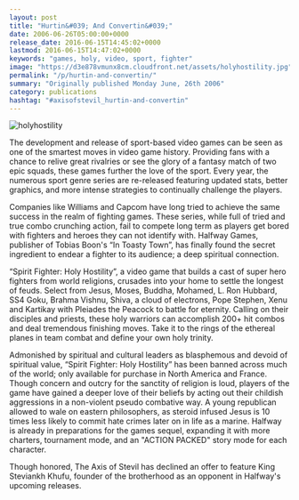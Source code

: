 ```yaml
---
layout: post
title: "Hurtin&#039; And Convertin&#039;"
date: 2006-06-26T05:00:00+0000
release_date: 2016-06-15T14:45:02+0000
lastmod: 2016-06-15T14:47:02+0000
keywords: "games, holy, video, sport, fighter"
image: "https://d3e878vmunx8cm.cloudfront.net/assets/holyhostility.jpg"
permalink: "/p/hurtin-and-convertin/"
summary: "Originally published Monday June, 26th 2006"
category: publications
hashtag: "#axisofstevil_hurtin-and-convertin"
---
```


[Id_1]: https://d3e878vmunx8cm.cloudfront.net/assets/holyhostility.jpg "holyhostility"
![holyhostility][Id_1]

The development and release of sport-based video games can be seen as one of the smartest moves in video game history. Providing fans with a chance to relive great rivalries or see the glory of a fantasy match of two epic squads, these games further the love of the sport. Every year, the numerous sport genre series are re-released featuring updated stats, better graphics, and more intense strategies to continually challenge the players.

Companies like Williams and Capcom have long tried to achieve the same success in the realm of fighting games. These series, while full of tried and true combo crunching action, fail to compete long term as players get bored with fighters and heroes they can not identify with. Halfway Games, publisher of Tobias Boon's “In Toasty Town”, has finally found the secret ingredient to endear a fighter to its audience; a deep spiritual connection.

“Spirit Fighter: Holy Hostility”, a video game that builds a cast of super hero fighters from world religions, crusades into your home to settle the longest of feuds. Select from Jesus, Moses, Buddha, Mohamed, L. Ron Hubbard, SS4 Goku, Brahma Vishnu, Shiva, a cloud of electrons, Pope Stephen, Xenu and Kartikay with Pleiades the Peacock to battle for eternity. Calling on their disciples and priests, these holy warriors can accomplish 200+ hit combos and deal tremendous finishing moves. Take it to the rings of the ethereal planes in team combat and define your own holy trinity.

Admonished by spiritual and cultural leaders as blasphemous and devoid of spiritual value, “Spirit Fighter: Holy Hostility” has been banned across much of the world; only available for purchase in North America and France. Though concern and outcry for the sanctity of religion is loud, players of the game have gained a deeper love of their beliefs by acting out their childish aggressions in a non-violent pseudo combative way. A young republican allowed to wale on eastern philosophers, as steroid infused Jesus is 10 times less likely to commit hate crimes later on in life as a marine. Halfway is already in preparations for the games sequel, expanding it with more charters, tournament mode, and an "ACTION PACKED" story mode for each character.

Though honored, The Axis of Stevil has declined an offer to feature King Steviankh Khufu, founder of the brotherhood as an opponent in Halfway's upcoming releases.
